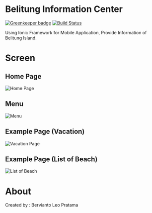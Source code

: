 # Belitung Information Center

[![Greenkeeper badge](https://badges.greenkeeper.io/bervProject/belitung-information-center.svg)](https://greenkeeper.io/)
[![Build Status](https://travis-ci.org/bervProject/belitung-information-center.svg?branch=master)](https://travis-ci.org/bervProject/belitung-information-center)

Using Ionic Framework for Mobile Application, Provide Information of Belitung Island.

# Screen

## Home Page

![Home Page](screenshot/home.png)

## Menu

![Menu](screenshot/home2.png)

## Example Page (Vacation)

![Vacation Page](screenshot/vacation.png)

## Example Page (List of Beach)

![List of Beach](screenshot/beach.png)

# About

Created by : Bervianto Leo Pratama

